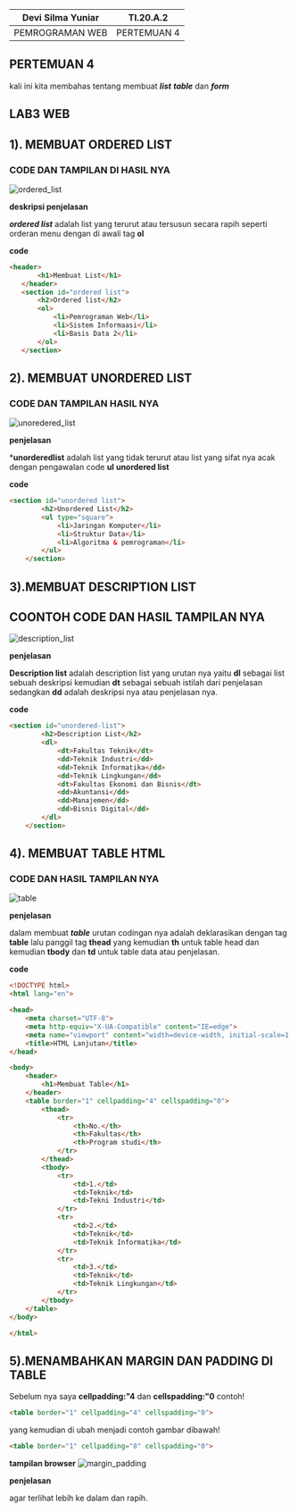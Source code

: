 | Devi Silma Yuniar     |   TI.20.A.2       |
|--------------------   | ----------------- |
| PEMROGRAMAN WEB       |   PERTEMUAN 4     |

## PERTEMUAN 4
 kali ini kita membahas tentang membuat ***list*** ***table*** dan ***form***

 ## LAB3 WEB

 ## 1). MEMBUAT ORDERED LIST
 ### CODE DAN TAMPILAN DI HASIL NYA
 ![ordered_list](img/ordered_list.png)

 **deskripsi penjelasan**

 ***ordered list*** adalah list yang terurut atau tersusun secara rapih seperti orderan menu dengan di awali tag **ol** 

 **code**
 ```html
<header>
        <h1>Membuat List</h1>
    </header>
    <section id="ordered list">
        <h2>Ordered list</h2>
        <ol>
            <li>Pemrograman Web</li>
            <li>Sistem Informaasi</li>
            <li>Basis Data 2</li>
        </ol>
    </section>
 ```

 ## 2). MEMBUAT UNORDERED LIST

 ### CODE DAN TAMPILAN HASIL NYA
 ![unoredered_list](img/Unordered_list.png)

 **penjelasan**

***unorderedlist** adalah list yang tidak terurut atau list yang sifat nya acak dengan pengawalan code **ul** **unordered list**

**code**
```html
<section id="unordered list">
        <h2>Unordered List</h2>
        <ul type="square">
            <li>Jaringan Komputer</li>
            <li>Struktur Data</li>
            <li>Algoritma & pemrograman</li>
        </ul>
    </section>
```

## 3).MEMBUAT DESCRIPTION LIST

## COONTOH CODE DAN HASIL TAMPILAN NYA

![description_list](img/Description_list.png)

**penjelasan**

**Description list** adalah description list yang urutan nya yaitu **dl** sebagai list sebuah deskripsi kemudian **dt** sebagai sebuah istilah dari penjelasan sedangkan **dd** adalah deskripsi nya atau penjelasan nya.

**code**
```html
<section id="unordered-list">
        <h2>Description List</h2>
        <dl>
            <dt>Fakultas Teknik</dt>
            <dd>Teknik Industri</dd>
            <dd>Teknik Informatika</dd>
            <dd>Teknik Lingkungan</dd>
            <dt>Fakultas Ekonomi dan Bisnis</dt>
            <dd>Akuntansi</dd>
            <dd>Manajemen</dd>
            <dd>Bisnis Digital</dd>
        </dl>
    </section>
```
## 4). MEMBUAT TABLE HTML

### CODE DAN HASIL TAMPILAN NYA

![table](img/table.png)

**penjelasan**

dalam membuat ***table*** urutan codingan nya adalah deklarasikan dengan tag **table** lalu panggil tag **thead** yang kemudian **th** untuk table head dan kemudian **tbody** dan **td** untuk table data atau penjelasan.

**code**

```html
<!DOCTYPE html>
<html lang="en">

<head>
    <meta charset="UTF-8">
    <meta http-equiv="X-UA-Compatible" content="IE=edge">
    <meta name="viewport" content="width=device-width, initial-scale=1.0">
    <title>HTML Lanjutan</title>
</head>

<body>
    <header>
        <h1>Membuat Table</h1>
    </header>
    <table border="1" cellpadding="4" cellspadding="0">
        <thead>
            <tr>
                <th>No.</th>
                <th>Fakultas</th>
                <th>Program studi</th>
            </tr>
        </thead>
        <tbody>
            <tr>
                <td>1.</td>
                <td>Teknik</td>
                <td>Tekni Industri</td>
            </tr>
            <tr>
                <td>2.</td>
                <td>Teknik</td>
                <td>Teknik Informatika</td>
            </tr>
            <tr>
                <td>3.</td>
                <td>Teknik</td>
                <td>Teknik Lingkungan</td>
            </tr>
        </tbody>
    </table>
</body>

</html>
```
## 5).MENAMBAHKAN MARGIN DAN  PADDING DI TABLE

Sebelum nya saya **cellpadding:"4** dan **cellspadding:"0** 
contoh!
```html
<table border="1" cellpadding="4" cellspadding="0">
```
yang kemudian di ubah menjadi contoh gambar dibawah!
```html
<table border="1" cellpadding="8" cellspadding="0">
```
**tampilan browser**
![margin_padding](img/margin_padding_table.png)

**penjelasan**

agar terlihat lebih ke dalam dan rapih.
